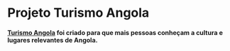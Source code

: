 # Projeto Turismo Angola

#### <a href="https://turismoangola.netlify.app/">Turismo Angola</a> foi criado para que mais pessoas conheçam a cultura e lugares relevantes de Angola.

